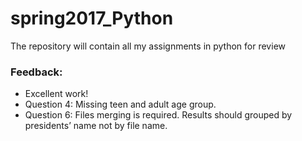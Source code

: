 # spring2017_Python
The repository will contain all my assignments in python for review
### Feedback:
- Excellent work!
- Question 4: Missing teen and adult age group.
- Question 6: Files merging is required. Results should grouped by presidents’ name not by file name.
